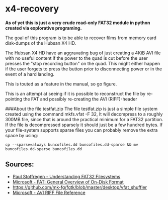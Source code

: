 x4-recovery
===========
**As of yet this is just a very crude read-only FAT32 module in python created via explorative programing.**

The goal of this program is to be able to recover films from memory card disk-dumps of the Hubsan X4 HD.

The Hubsan X4 HD have an aggravating bug of just creating a 4KiB AVI file with no useful content if
the power to the quad is cut before the user presses the "stop recording button" on the quad. This might either happen if the user forgets to press the button prior to disconnecting power or in the event of a hard landing.

This is touted as a feature in the manual, so go figure.

This is an attempt at seeing if it is possible to reconstruct the file by re-pointing the FAT
and possibly re-creating the AVI (RIFF)-header

###About the file testfat.zip
The file testfat.zip is just a simple file system created using the command mkfs.vfat -F 32, It will decompress to a roughly 300MB file, since that is around the practical minimum for a FAT32 partition. If the file is decompressed sparsely it should just be a few hundred bytes. If your file-system supports sparse files you can probably remove the extra space by using:
```
cp --sparse=always buncofiles.dd buncofiles.dd-sparse && mv buncofiles.dd-sparse buncofiles.dd
```

Sources:
-----
* [Paul Stoffregen - Understanding FAT32 Filesystems](https://www.pjrc.com/tech/8051/ide/fat32.html)
* [Microsoft - FAT: General Overview of On-Disk Format](http://staff.washington.edu/dittrich/misc/fatgen103.pdf)
* https://github.com/mk-fg/fgtk/blob/master/desktop/vfat_shuffler
* [Microsoft - AVI RIFF File Reference](http://msdn.microsoft.com/en-us/library/ms779636.aspx)
